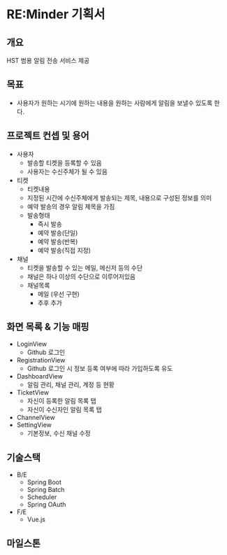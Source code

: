 # RE:Minder 기획서

## 개요
HST 범용 알림 전송 서비스 제공

## 목표
- 사용자가 원하는 시기에 원하는 내용을 원하는 사람에게 알림을 보낼수 있도록 한다. 

## 프로젝트 컨셉 및 용어
- 사용자
  - 발송할 티켓을 등록할 수 있음
  - 사용자는 수신주체가 될 수 있음
- 티켓
  - 티켓내용
  - 지정된 시간에 수신주체에게 발송되는 제목, 내용으로 구성된 정보를 의미
  - 예약 발송의 경우 알림 제목을 가짐
  - 발송형태
    - 즉시 발송
    - 예약 발송(단일)
    - 예약 발송(반복)
    - 예약 발송(직접 지정)
- 채널
  - 티켓을 발송할 수 있는 메일, 메신저 등의 수단
  - 채널은 하나 이상의 수단으로 이루어저있음
  - 채널목록
    - 메일 (우선 구현)
    - 추후 추가

## 화면 목록 & 기능 매핑
- LoginView
  - Github 로그인
- RegistrationView
  - Github 로그인 시 정보 등록 여부에 따라 가입하도록 유도
- DashboardView 
  - 알림 관리, 채널 관리, 계정 등 현황
- TicketView
  - 자신이 등록한 알림 목록 탭
  - 자신이 수신자인 알림 목록 탭
- ChannelView
- SettingView
  - 기본정보, 수신 채널 수정

## 기술스택
- B/E
  - Spring Boot
  - Spring Batch
  - Scheduler
  - Spring OAuth
- F/E
  - Vue.js

## 마일스톤
